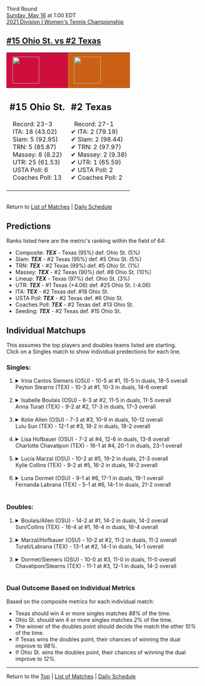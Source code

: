 Third Round[](#top)<a name="top"></a>  
[Sunday, May 16](../../schedule/05-16.md) at 1:00 EDT  
[2021 Division I Women's Tennis Championship](../index.md)  
## [#15 Ohio St. vs #2 Texas](https://www.ncaa.com/game/5833702)  

<table><tr style="background-color: #d9d9d9 !important"><td style="background-color: #CE0F3E !important"><img src="https://www.ncaa.com/sites/default/files/images/logos/schools/o/ohio-st.70.png" width="70" height="70" style="padding: 8px;" /></td><td style="background-color: #CB6015 !important"><img src="https://www.ncaa.com/sites/default/files/images/logos/schools/t/texas.70.png" width="70" height="70" style="padding: 8px;" /></td></tr><tr>
<td>  

<h2>#15 Ohio St.</h2>  
&nbsp; Record: 23-3<br>  
&nbsp; ITA: 18 (43.02)<br>  
&nbsp; Slam: 5 (92.95)<br>  
&nbsp; TRN: 5 (85.87)<br>  
&nbsp; Massey: 8 (8.22)<br>  
&nbsp; UTR: 25 (61.53)<br>  
&nbsp; USTA Poll: 6<br>  
&nbsp; Coaches Poll: 13<br>  
<br>  

</td>
<td>  

<h2>#2 Texas</h2>  
&nbsp; Record: 27-1<br>  
&#10004; ITA: 2 (79.19)<br>  
&#10004; Slam: 2 (98.44)<br>  
&#10004; TRN: 2 (97.97)<br>  
&#10004; Massey: 2 (9.38)<br>  
&#10004; UTR: 1 (65.59)<br>  
&#10004; USTA Poll: 2<br>  
&#10004; Coaches Poll: 2<br>  
<br>  

</td>
</tr></table>  


<br>Return to [List of Matches](../index.md) &#124; [Daily Schedule](../../schedule/05-16.md)

## Predictions  

Ranks listed here are the metric's ranking within the field of 64:  
- Composite: ***TEX*** - Texas (95%) def. Ohio St. (5%)  
- Slam: ***TEX*** - #2 Texas (95%) def. #5 Ohio St. (5%)  
- TRN: ***TEX*** - #2 Texas (99%) def. #5 Ohio St. (1%)  
- Massey: ***TEX*** - #2 Texas (90%) def. #8 Ohio St. (10%)  
- Lineup: ***TEX*** - Texas (97%) def. Ohio St. (3%)  
- UTR: ***TEX*** - #1 Texas (+4.06) def. #25 Ohio St. (-4.06)  
- ITA: ***TEX*** - #2 Texas def. #18 Ohio St.  
- USTA Poll: ***TEX*** - #2 Texas def. #6 Ohio St.  
- Coaches Poll: ***TEX*** - #2 Texas def. #13 Ohio St.  
- Seeding: ***TEX*** - #2 Texas def. #15 Ohio St.  

## Individual Matchups  
This assumes the top players and doubles teams listed are starting.  
Click on a Singles match to show individual predections for each line.  

### Singles:  

<ol>
<li><details>
<summary markdown="span">Irina Cantos Siemers (OSU) - 10-5 at #1, 15-5 in duals, 18-5 overall<br>Peyton Stearns (TEX) - 10-3 at #1, 10-3 in duals, 14-6 overall</summary>
<h4>Predictions</h4><ul>
<li>Composite: <b><i>OSU</i></b> - Siemers (56%) def. Stearns (44%)</li>  
<li>Slam: <b><i>OSU</i></b> - Siemers (62%) def. Stearns (38%)</li>  
<li>TRN: <b><i>OSU</i></b> - Siemers (78%) def. Stearns (22%)</li>  
<li>Massey: <b><i>OSU</i></b> - Siemers (55%) def. Stearns (45%)</li>  
<li>UTR: <b><i>TEX</i></b> - Stearns (68%) def. Siemers (32%)</li>  
<li>ITA: <b><i>OSU</i></b> - Siemers (24.34) def. Stearns (16.38)</li>  
</ul>
</details>&nbsp;</li>
<li><details>
<summary markdown="span">Isabelle Boulais (OSU) - 6-3 at #2, 11-5 in duals, 11-5 overall<br>Anna Turati (TEX) - 9-2 at #2, 17-3 in duals, 17-3 overall</summary>
<h4>Predictions</h4><ul>
<li>Composite: <b><i>TEX</i></b> - Turati (79%) def. Boulais (21%)</li>  
<li>Slam: <b><i>TEX</i></b> - Turati (84%) def. Boulais (16%)</li>  
<li>TRN: <b><i>TEX</i></b> - Turati (86%) def. Boulais (14%)</li>  
<li>Massey: <b><i>TEX</i></b> - Turati (56%) def. Boulais (44%)</li>  
<li>UTR: <b><i>TEX</i></b> - Turati (91%) def. Boulais (9%)</li>  
<li>ITA: <b><i>TEX</i></b> - Turati (17.31) def. Boulais (2.65)</li>  
</ul>
</details>&nbsp;</li>
<li><details>
<summary markdown="span">Kolie Allen (OSU) - 7-3 at #3, 10-9 in duals, 10-12 overall<br>Lulu Sun (TEX) - 12-1 at #3, 18-2 in duals, 18-2 overall</summary>
<h4>Predictions</h4><ul>
<li>Composite: <b><i>TEX</i></b> - Sun (95%) def. Allen (5%)</li>  
<li>Slam: <b><i>TEX</i></b> - Sun (93%) def. Allen (7%)</li>  
<li>TRN: <b><i>TEX</i></b> - Sun (98%) def. Allen (2%)</li>  
<li>Massey: <b><i>TEX</i></b> - Sun (90%) def. Allen (10%)</li>  
<li>UTR: <b><i>TEX</i></b> - Sun (97%) def. Allen (3%)</li>  
<li>ITA: <b><i>TEX</i></b> - Sun (9.34) def. Allen (1.59)</li>  
</ul>
</details>&nbsp;</li>
<li><details>
<summary markdown="span">Lisa Hofbauer (OSU) - 7-2 at #4, 12-6 in duals, 13-8 overall<br>Charlotte Chavatipon (TEX) - 16-1 at #4, 20-1 in duals, 23-1 overall</summary>
<h4>Predictions</h4><ul>
<li>Composite: <b><i>TEX</i></b> - Chavatipon (91%) def. Hofbauer (9%)</li>  
<li>Slam: <b><i>TEX</i></b> - Chavatipon (89%) def. Hofbauer (11%)</li>  
<li>TRN: <b><i>TEX</i></b> - Chavatipon (96%) def. Hofbauer (4%)</li>  
<li>Massey: <b><i>TEX</i></b> - Chavatipon (87%) def. Hofbauer (13%)</li>  
<li>UTR: <b><i>TEX</i></b> - Chavatipon (91%) def. Hofbauer (9%)</li>  
<li>ITA: <b><i>TEX</i></b> - Chavatipon (7.87) def. Hofbauer (2.47)</li>  
</ul>
</details>&nbsp;</li>
<li><details>
<summary markdown="span">Lucia Marzal (OSU) - 10-2 at #5, 19-2 in duals, 21-3 overall<br>Kylie Collins (TEX) - 9-2 at #5, 16-2 in duals, 16-2 overall</summary>
<h4>Predictions</h4><ul>
<li>Composite: <b><i>TEX</i></b> - Collins (84%) def. Marzal (16%)</li>  
<li>Slam: <b><i>TEX</i></b> - Collins (81%) def. Marzal (19%)</li>  
<li>TRN: <b><i>TEX</i></b> - Collins (88%) def. Marzal (12%)</li>  
<li>Massey: <b><i>TEX</i></b> - Collins (78%) def. Marzal (22%)</li>  
<li>UTR: <b><i>TEX</i></b> - Collins (88%) def. Marzal (12%)</li>  
<li>ITA: <b><i>TEX</i></b> - Collins (8.04) def. Marzal (3.08)</li>  
</ul>
</details>&nbsp;</li>
<li><details>
<summary markdown="span">Luna Dormet (OSU) - 9-1 at #6, 17-1 in duals, 19-1 overall<br>Fernanda Labrana (TEX) - 5-1 at #6, 14-1 in duals, 21-2 overall</summary>
<h4>Predictions</h4><ul>
<li>Composite: <b><i>TEX</i></b> - Labrana (70%) def. Dormet (30%)</li>  
<li>Slam: <b><i>TEX</i></b> - Labrana (72%) def. Dormet (28%)</li>  
<li>TRN: <b><i>TEX</i></b> - Labrana (86%) def. Dormet (14%)</li>  
<li>Massey: <b><i>TEX</i></b> - Labrana (54%) def. Dormet (46%)</li>  
<li>UTR: <b><i>TEX</i></b> - Labrana (70%) def. Dormet (30%)</li>  
<li>ITA: <b><i>OSU</i></b> - Dormet (3.78) def. Labrana (0.00)</li>  
</ul>
</details>&nbsp;</li>
</ol>

### Doubles:  

<ol>
<li><details>
<summary markdown="span">Boulais/Allen (OSU) - 14-2 at #1, 14-2 in duals, 14-2 overall<br>Sun/Collins (TEX) - 16-4 at #1, 16-4 in duals, 16-4 overall</summary>
<br>Sorry, we don't have any metrics for this match
</details>&nbsp;</li>
<li><details>
<summary markdown="span">Marzal/Hofbauer (OSU) - 10-2 at #2, 11-2 in duals, 11-2 overall<br>Turati/Labrana (TEX) - 13-1 at #2, 14-1 in duals, 14-1 overall</summary>
<br>Sorry, we don't have any metrics for this match
</details>&nbsp;</li>
<li><details>
<summary markdown="span">Dormet/Siemers (OSU) - 10-0 at #3, 11-0 in duals, 11-0 overall<br>Chavatipon/Stearns (TEX) - 11-1 at #3, 12-1 in duals, 14-2 overall</summary>
<br>Sorry, we don't have any metrics for this match
</details>&nbsp;</li>
</ol>

### Dual Outcome Based on Individual Metrics  
  
Based on the composite metrics for each individual match:  
- Texas should win 4 or more singles matches *88%* of the time.  
- Ohio St. should win 4 or more singles matches *2%* of the time.  
- The winner of the doubles point should decide the match the other *10%* of the time.  
- If Texas wins the doubles point, their chances of winning the dual improve to *98%*.  
- If Ohio St. wins the doubles point, their chances of winning the dual improve to *12%*.  
  
------

Return to the [Top](#top) &#124; [List of Matches](../index.md) &#124; [Daily Schedule](../../schedule/05-16.md)  
